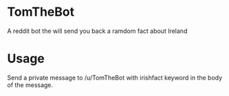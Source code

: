 # TomTheBot
A reddit bot the will send you back a ramdom fact about Ireland 

# Usage
Send a private message to /u/TomTheBot with irishfact keyword in the body of the message.
